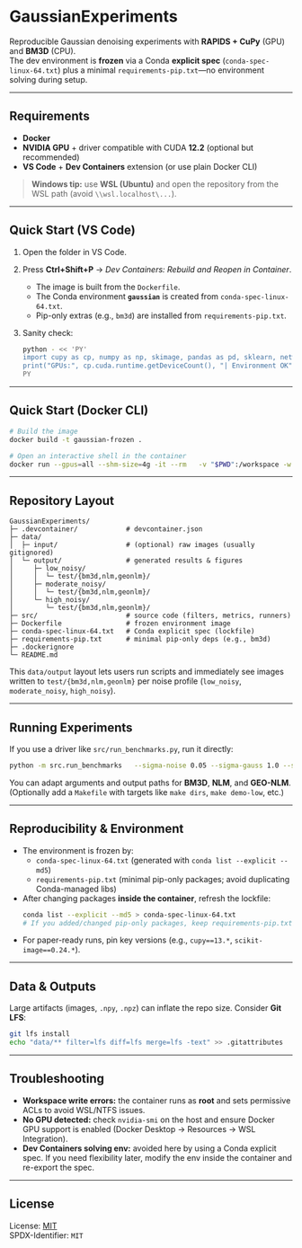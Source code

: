 # GaussianExperiments

Reproducible Gaussian denoising experiments with **RAPIDS + CuPy** (GPU) and **BM3D** (CPU).  
The dev environment is **frozen** via a Conda **explicit spec** (`conda-spec-linux-64.txt`) plus a minimal `requirements-pip.txt`—no environment solving during setup.

---

## Requirements

- **Docker**
- **NVIDIA GPU** + driver compatible with CUDA **12.2** (optional but recommended)
- **VS Code** + **Dev Containers** extension (or use plain Docker CLI)

> **Windows tip:** use **WSL (Ubuntu)** and open the repository from the WSL path (avoid `\\wsl.localhost\...`).

---

## Quick Start (VS Code)

1. Open the folder in VS Code.  
2. Press **Ctrl+Shift+P** → _Dev Containers: Rebuild and Reopen in Container_.  
   - The image is built from the `Dockerfile`.  
   - The Conda environment **`gaussian`** is created from `conda-spec-linux-64.txt`.  
   - Pip-only extras (e.g., `bm3d`) are installed from `requirements-pip.txt`.

3. Sanity check:
   ```bash
   python - << 'PY'
   import cupy as cp, numpy as np, skimage, pandas as pd, sklearn, networkx as nx, bm3d
   print("GPUs:", cp.cuda.runtime.getDeviceCount(), "| Environment OK")
   PY
   ```

---

## Quick Start (Docker CLI)

```bash
# Build the image
docker build -t gaussian-frozen .

# Open an interactive shell in the container
docker run --gpus=all --shm-size=4g -it --rm   -v "$PWD":/workspace -w /workspace gaussian-frozen bash
```

---

## Repository Layout

```
GaussianExperiments/
├─ .devcontainer/            # devcontainer.json
├─ data/
│  ├─ input/                 # (optional) raw images (usually gitignored)
│  └─ output/                # generated results & figures
│     ├─ low_noisy/
│     │  └─ test/{bm3d,nlm,geonlm}/
│     ├─ moderate_noisy/
│     │  └─ test/{bm3d,nlm,geonlm}/
│     └─ high_noisy/
│        └─ test/{bm3d,nlm,geonlm}/
├─ src/                      # source code (filters, metrics, runners)
├─ Dockerfile                # frozen environment image
├─ conda-spec-linux-64.txt   # Conda explicit spec (lockfile)
├─ requirements-pip.txt      # minimal pip-only deps (e.g., bm3d)
├─ .dockerignore
└─ README.md
```

This `data/output` layout lets users run scripts and immediately see images written to `test/{bm3d,nlm,geonlm}` per noise profile (`low_noisy`, `moderate_noisy`, `high_noisy`).

---

## Running Experiments

If you use a driver like `src/run_benchmarks.py`, run it directly:

```bash
python -m src.run_benchmarks   --sigma-noise 0.05 --sigma-gauss 1.0 --seed 7   --out data/output/moderate_noisy/test/nlm/out.json
```

You can adapt arguments and output paths for **BM3D**, **NLM**, and **GEO-NLM**.  
(Optionally add a `Makefile` with targets like `make dirs`, `make demo-low`, etc.)

---

## Reproducibility & Environment

- The environment is frozen by:
  - `conda-spec-linux-64.txt` (generated with `conda list --explicit --md5`)
  - `requirements-pip.txt` (minimal pip-only packages; avoid duplicating Conda-managed libs)
- After changing packages **inside the container**, refresh the lockfile:
  ```bash
  conda list --explicit --md5 > conda-spec-linux-64.txt
  # If you added/changed pip-only packages, keep requirements-pip.txt minimal.
  ```
- For paper-ready runs, pin key versions (e.g., `cupy==13.*`, `scikit-image==0.24.*`).

---

## Data & Outputs

Large artifacts (images, `.npy`, `.npz`) can inflate the repo size. Consider **Git LFS**:

```bash
git lfs install
echo "data/** filter=lfs diff=lfs merge=lfs -text" >> .gitattributes
```

---

## Troubleshooting

- **Workspace write errors:** the container runs as **root** and sets permissive ACLs to avoid WSL/NTFS issues.
- **No GPU detected:** check `nvidia-smi` on the host and ensure Docker GPU support is enabled (Docker Desktop → Resources → WSL Integration).
- **Dev Containers solving env:** avoided here by using a Conda explicit spec. If you need flexibility later, modify the env inside the container and re-export the spec.

---

## License

License: [MIT](./LICENSE)  
SPDX-Identifier: `MIT`
